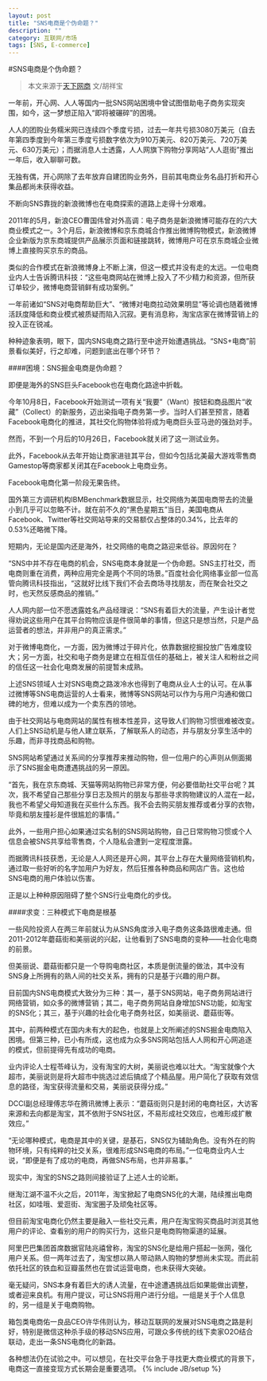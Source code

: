 ```yaml
---
layout: post
title: "SNS电商是个伪命题？"
description: ""
category: 互联网/市场
tags: [SNS, E-commerce]
---
```

#SNS电商是个伪命题？

>本文来源于[天下网商](http://i.wshang.com/?p=22049) 文/胡祥宝

一年前，开心网、人人等国内一批SNS网站困境中曾试图借助电子商务实现突围，如今，这一梦想正陷入“即将被碾碎”的困境。

人人的团购业务糯米网已连续四个季度亏损，过去一年共亏损3080万美元（自去年第四季度到今年第三季度亏损数字依次为910万美元、820万美元、720万美元、630万美元）；而据消息人士透露，人人网旗下购物分享网站“人人逛街”推出一年后，收入聊聊可数。

无独有偶，开心网除了去年放弃自建团购业务外，目前其电商业务名品打折和开心集品都尚未获得收益。

不断向SNS靠拢的新浪微博也在电商探索的道路上走得十分艰难。

2011年的5月，新浪CEO曹国伟曾对外高调：电子商务是新浪微博可能存在的六大商业模式之一。3个月后，新浪微博和京东商城合作推出微博购物模式，新浪微博企业新版为京东商城提供产品展示页面和链接跳转，微博用户可在京东商城企业微博上直接购买京东的商品。

类似的合作模式在新浪微博身上不断上演，但这一模式并没有走的太远。一位电商业内人士告诉腾讯科技：“这些电商网站在微博上投入了不少精力和资源，但所获订单较少，微博电商营销鲜有成功案例。”

一年前诸如“SNS对电商帮助巨大”、“微博对电商拉动效果明显”等论调也随着微博活跃度降低和商业模式被质疑而陷入沉寂。更有消息称，淘宝店家在微博营销上的投入正在锐减。

种种迹象表明，眼下，国内SNS电商之路行至中途开始遭遇挑战。“SNS+电商”前景看似美好，行之却难，问题到底出在哪个环节？

####困境：SNS掘金电商是伪命题？

即便是海外的SNS巨头Facebook也在电商化路途中折戟。

今年10月8日，Facebook开始测试一项有关“我要”（Want）按钮和商品图片“收藏”（Collect）的新服务，迈出染指电子商务第一步。当时人们甚至预言，随着Facebook电商化的推进，其社交化购物体验将成为电商巨头亚马逊的强劲对手。

然而，不到一个月后的10月26日，Facebook就关闭了这一测试业务。

此外，Facebook从去年开始让商家进驻其平台，但如今包括北美最大游戏零售商Gamestop等商家都关闭其在Facebook上电商业务。

Facebook电商化第一阶段无果告终。

国外第三方调研机构IBMBenchmark数据显示，社交网络为美国电商带去的流量小到几乎可以忽略不计。就在前不久的“黑色星期五”当日，美国电商从Facebook、Twitter等社交网站导来的交易额仅占整体的0.34%，比去年的0.53%还略微下降。

短期内，无论是国内还是海外，社交网络的电商之路迎来低谷。原因何在？

“SNS中并不存在电商的机会，SNS电商本身就是一个伪命题。SNS主打社交，而电商则重在消费，两种应用完全是两个不同的场景。”百度社会化网络事业部一位高管向腾讯科技指出，“这就好比线下我们不会去商场寻找朋友，而在聚会社交之时，也天然反感商品的推销。”

人人网内部一位不愿透露姓名产品经理说：“SNS有着巨大的流量，产生设计者觉得劝说这些用户在其平台购物应该是件很简单的事情，但这只是想当然，只是产品运营者的想法，并非用户的真正需求。”

对于微博电商化，一方面，因为微博过于碎片化，依靠数据挖掘投放广告难度较大；另一方面，社交和电子商务是建立在相互信任的基础上，被关注人和粉丝之间的信任这一社会化电商发展的前提暂未成熟。

上述SNS领域人士对SNS电商之路泼冷水也得到了电商从业人士的认可。在从事过微博等SNS电商运营的人士看来，微博等SNS网站可以作为与用户沟通和做口碑的地方，但难以成为一个卖东西的领地。

由于社交网站与电商网站的属性有根本性差异，这导致人们购物习惯很难被改变。人们上SNS动机是与他人建立联系，了解联系人的动态，并与朋友分享生活中的乐趣，而非寻找商品和购物。

SNS网站希望通过关系间的分享推荐来推动购物，但一位用户的心声则从侧面揭示了SNS掘金电商遭遇挑战的另一原因。

“首先，我在京东商城、天猫等网站购物已非常方便，何必要借助社交平台呢？其次，我不希望自己那些分享日志及照片的朋友与那些寻求购物建议的人混在一起，我也不希望父母知道我在买些什么东西。我不会去购买朋友推荐或者分享的衣物，毕竟和朋友撞衫是件很尴尬的事情。”

此外，一些用户担心如果通过实名制的SNS网站购物，自己日常购物习惯或个人信息会被SNS共享给零售商，个人隐私会遭到一定程度泄露。

而据腾讯科技获悉，无论是人人网还是开心网，其平台上存在大量网络营销机构，通过取一些好听的名字加用户为好友，然后狂推各种商品和网店广告。这也给SNS电商的用户体验以伤害。

正是以上种种原因阻碍了整个SNS行业电商化的步伐。

####求变：三种模式下电商是根基

一些风险投资人在两三年前就认为从SNS角度涉入电子商务这条路很难走通。但2011-2012年蘑菇街和美丽说的兴起，让他看到了SNS电商的变种——社会化电商的前景。

但美丽说、蘑菇街都只是一个导购电商社区，本质是倒流量的做法，其中没有SNS身上所拥有的熟人间的社交关系，拥有的只是基于兴趣的用户群。

目前国内SNS电商模式大致分为三种：其一，基于SNS网站，电子商务网站进行网络营销，如众多的微博营销；其二，电子商务网站自身增加SNS功能，如淘宝的SNS化；其三，基于兴趣的社会化电子商务社区，如美丽说、蘑菇街等。

其中，前两种模式在国内未有大的起色，也就是上文所阐述的SNS掘金电商陷入困境。但第三种，已小有所成，这也成为众多SNS网站包括人人网和开心网追逐的模式，但前提得先有成功的电商。

业内评论人士程苓峰认为，没有淘宝的大树，美丽说也难以壮大。“淘宝就像个大超市，美丽说则是将大超市中挑选过滤后搞成了个精品屋。用户简化了获取有效信息的路径，淘宝获得流量和交易，美丽说获得分成。”

DCCI副总经理傅志华在腾讯微博上表示：“蘑菇街则只是封闭的电商社区，大访客来源和去向都是淘宝，其不依附于SNS社区，不易形成社交效应，也难形成扩散效应。”

“无论哪种模式，电商是其中的关键，是基石，SNS仅为辅助角色。没有外在的购物环境，只有纯粹的社交关系，很难形成SNS电商的布局。”一位电商业内人士说，“即便是有了成功的电商，再做SNS布局，也并非易事。”

现实中，淘宝的SNS之路则间接验证了上述人士的论断。

继淘江湖不温不火之后，2011年，淘宝掀起了电商SNS化的大潮，陆续推出电商社区，如哇哦、爱逛街、淘宝圈子及顽兔社区等。

但目前淘宝电商化仍然主要是融入一些社交元素，用户在淘宝购买商品时浏览其他用户的评论、查看别的用户的购买行为，这些只是电商购物渠道的延展。

阿里巴巴集团首席数据官陆兆禧曾称，淘宝的SNS化是给用户搭起一张网，强化用户关系。但一两年过去了，淘宝想以熟人带动熟人购物的梦想尚未实现。而此前依托社区的铁血和豆瓣虽然也在尝试运营电商，也未获得大突破。

毫无疑问，SNS本身有着巨大的诱人流量，在中途遭遇挑战后如果能做出调整，或者迎来良机。有用户提议，可让SNS将用户进行分组。一组是关于个人信息的，另一组是关于电商购物。

箱包类电商佑一良品CEO许华伟则认为，移动互联网的发展对SNS电商之路是利好，特别是微信这种杀手级的移动SNS应用，可跟众多传统的线下卖家O2O结合联动，走出一条SNS电商化的新路。

各种想法仍在试验之中。可以想见，在社交平台急于寻找更大商业模式的背景下，电商这一直接变现方式长期会是重要选项。
{% include JB/setup %}
